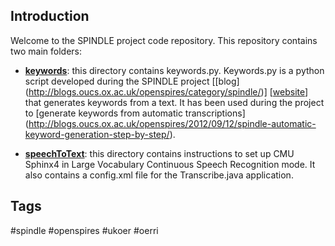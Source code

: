 ## Introduction

Welcome to the SPINDLE project code repository. This repository contains two main folders:
- [**keywords**](https://github.com/ox-it/spindle-code/tree/master/keywords): this directory contains keywords.py. Keywords.py is a python script developed during the SPINDLE project [[blog] (http://blogs.oucs.ox.ac.uk/openspires/category/spindle/)] [[website](http://openspires.oucs.ox.ac.uk/spindle/)] that generates keywords from a text. 
It has been used during the project to [generate keywords
 from automatic transcriptions] (http://blogs.oucs.ox.ac.uk/openspires/2012/09/12/spindle-automatic-keyword-generation-step-by-step/).

- [**speechToText**](https://github.com/ox-it/spindle-code/tree/master/speechToText): this directory contains instructions to set up CMU Sphinx4 in Large Vocabulary Continuous Speech Recognition mode. It also contains a config.xml file for the Transcribe.java application. 

## Tags

 #spindle #openspires #ukoer #oerri 

     
